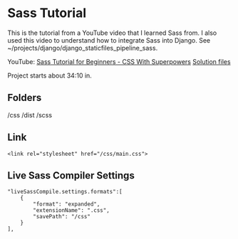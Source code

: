 # Sass Tutorial

This is the tutorial from a YouTube video that I learned Sass from.  I also used this video to understand how to integrate Sass into Django.  See ~/projects/django/django_staticfiles_pipeline_sass.

YouTube: [Sass Tutorial for Beginners - CSS With Superpowers](https://www.youtube.com/watch?v=_a5j7KoflTs)
[Solution files](https://github.com/codeSTACKr/portfolio-sass)

Project starts about 34:10 in.

## Folders

/css
/dist
/scss

## Link

    <link rel="stylesheet" href="/css/main.css">

## Live Sass Compiler Settings

    "liveSassCompile.settings.formats":[
        {
            "format": "expanded",
            "extensionName": ".css",
            "savePath": "/css"
        }
    ],
